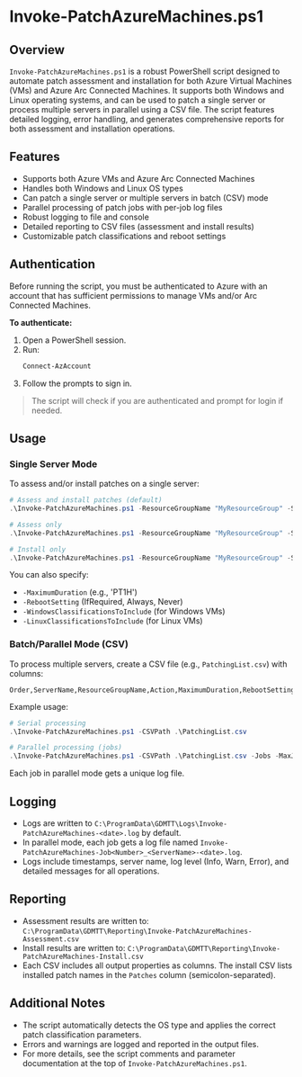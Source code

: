 # Invoke-PatchAzureMachines.ps1

## Overview

`Invoke-PatchAzureMachines.ps1` is a robust PowerShell script designed to automate patch assessment and installation for both Azure Virtual Machines (VMs) and Azure Arc Connected Machines. It supports both Windows and Linux operating systems, and can be used to patch a single server or process multiple servers in parallel using a CSV file. The script features detailed logging, error handling, and generates comprehensive reports for both assessment and installation operations.

## Features
- Supports both Azure VMs and Azure Arc Connected Machines
- Handles both Windows and Linux OS types
- Can patch a single server or multiple servers in batch (CSV) mode
- Parallel processing of patch jobs with per-job log files
- Robust logging to file and console
- Detailed reporting to CSV files (assessment and install results)
- Customizable patch classifications and reboot settings

## Authentication
Before running the script, you must be authenticated to Azure with an account that has sufficient permissions to manage VMs and/or Arc Connected Machines.

**To authenticate:**
1. Open a PowerShell session.
2. Run:
   ```powershell
   Connect-AzAccount
   ```
3. Follow the prompts to sign in.

> The script will check if you are authenticated and prompt for login if needed.

## Usage

### Single Server Mode
To assess and/or install patches on a single server:

```powershell
# Assess and install patches (default)
.\Invoke-PatchAzureMachines.ps1 -ResourceGroupName "MyResourceGroup" -ServerName "MyVM"

# Assess only
.\Invoke-PatchAzureMachines.ps1 -ResourceGroupName "MyResourceGroup" -ServerName "MyVM" -AssessOnly

# Install only
.\Invoke-PatchAzureMachines.ps1 -ResourceGroupName "MyResourceGroup" -ServerName "MyVM" -InstallOnly
```

You can also specify:
- `-MaximumDuration` (e.g., 'PT1H')
- `-RebootSetting` (IfRequired, Always, Never)
- `-WindowsClassificationsToInclude` (for Windows VMs)
- `-LinuxClassificationsToInclude` (for Linux VMs)

### Batch/Parallel Mode (CSV)
To process multiple servers, create a CSV file (e.g., `PatchingList.csv`) with columns:

```
Order,ServerName,ResourceGroupName,Action,MaximumDuration,RebootSetting,WindowsClassificationsToInclude,LinuxClassificationsToInclude
```

Example usage:

```powershell
# Serial processing
.\Invoke-PatchAzureMachines.ps1 -CSVPath .\PatchingList.csv

# Parallel processing (jobs)
.\Invoke-PatchAzureMachines.ps1 -CSVPath .\PatchingList.csv -Jobs -MaxJobs 3
```

Each job in parallel mode gets a unique log file.

## Logging
- Logs are written to `C:\ProgramData\GDMTT\Logs\Invoke-PatchAzureMachines-<date>.log` by default.
- In parallel mode, each job gets a log file named `Invoke-PatchAzureMachines-Job<Number>_<ServerName>-<date>.log`.
- Logs include timestamps, server name, log level (Info, Warn, Error), and detailed messages for all operations.

## Reporting
- Assessment results are written to: `C:\ProgramData\GDMTT\Reporting\Invoke-PatchAzureMachines-Assessment.csv`
- Install results are written to: `C:\ProgramData\GDMTT\Reporting\Invoke-PatchAzureMachines-Install.csv`
- Each CSV includes all output properties as columns. The install CSV lists installed patch names in the `Patches` column (semicolon-separated).

## Additional Notes
- The script automatically detects the OS type and applies the correct patch classification parameters.
- Errors and warnings are logged and reported in the output files.
- For more details, see the script comments and parameter documentation at the top of `Invoke-PatchAzureMachines.ps1`.
